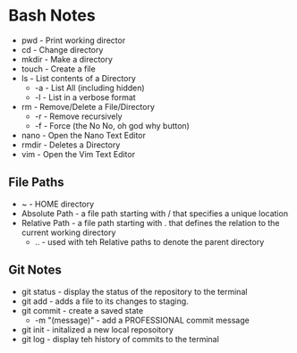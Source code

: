 # Bash Notes
- pwd - Print working director
- cd - Change directory
- mkdir - Make a directory
- touch - Create a file
- ls - List contents of a Directory
	- -a - List All (including hidden)
	- -l - List in a verbose format
- rm - Remove/Delete a File/Directory
	- -r - Remove recursively
	- -f - Force (the No No, oh god why button)
- nano - Open the Nano Text Editor
- rmdir - Deletes a Directory
- vim - Open the Vim Text Editor 

## File Paths
- ~ - HOME directory
- Absolute Path - a file path starting with / that specifies a unique location
- Relative Path - a file path starting with . that defines the relation to the current working directory
	- .. - used with teh Relative paths to denote the parent directory

## Git Notes
- git status - display the status of the repository to the terminal 
- git add <filename> - adds a file to its changes to staging. 
- git commit - create a saved state
	- -m "(message)" - add a PROFESSIONAL commit message
- git init - initalized a new local reposoitory 
- git log - display teh history of commits to the terminal 
